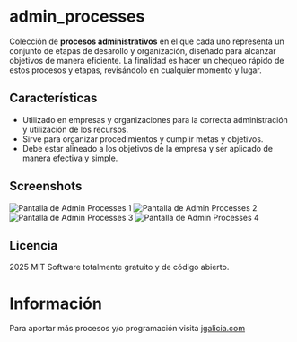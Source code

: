 # admin_processes

Colección de **procesos administrativos** en el que cada uno representa un conjunto de etapas de desarollo y organización, diseñado para alcanzar objetivos de manera eficiente. La finalidad es hacer un chequeo rápido de estos procesos y etapas, revisándolo en cualquier momento y lugar.

## Características

* Utilizado en empresas y organizaciones para la correcta administración y utilización de los recursos.
* Sirve para organizar procedimientos y cumplir metas y objetivos.
* Debe estar alineado a los objetivos de la empresa y ser aplicado de manera efectiva y simple.

## Screenshots

![Pantalla de Admin Processes 1](/docs/screenshots/admin-processes-screen-1.png) ![Pantalla de Admin Processes 2](/docs/screenshots/admin-processes-screen-2.png) ![Pantalla de Admin Processes 3](/docs/screenshots/admin-processes-screen-3.png) ![Pantalla de Admin Processes 4](/docs/screenshots/admin-processes-screen-4.png)

## Licencia

2025 MIT Software totalmente gratuito y de código abierto.

# Información

Para aportar más procesos y/o programación visita [jgalicia.com](https://www.jgalicia.com/)




